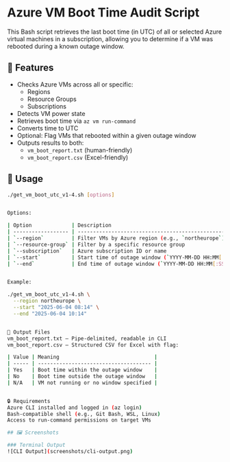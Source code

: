 # Azure VM Boot Time Audit Script

This Bash script retrieves the last boot time (in UTC) of all or selected Azure virtual machines in a subscription, allowing you to determine if a VM was rebooted during a known outage window.

## 🔧 Features

- Checks Azure VMs across all or specific:
  - Regions
  - Resource Groups
  - Subscriptions
- Detects VM power state
- Retrieves boot time via `az vm run-command`
- Converts time to UTC
- Optional: Flag VMs that rebooted within a given outage window
- Outputs results to both:
  - `vm_boot_report.txt` (human-friendly)
  - `vm_boot_report.csv` (Excel-friendly)

## 🚀 Usage

```bash
./get_vm_boot_utc_v1-4.sh [options]


Options:

| Option             | Description                                           |
| ------------------ | ----------------------------------------------------- |
| `--region`         | Filter VMs by Azure region (e.g., `northeurope`)      |
| `--resource-group` | Filter by a specific resource group                   |
| `--subscription`   | Azure subscription ID or name                         |
| `--start`          | Start time of outage window (`YYYY-MM-DD HH:MM[:SS]`) |
| `--end`            | End time of outage window (`YYYY-MM-DD HH:MM[:SS]`)   |


Example:

./get_vm_boot_utc_v1-4.sh \
  --region northeurope \
  --start "2025-06-04 08:14" \
  --end "2025-06-04 10:14"


📁 Output Files
vm_boot_report.txt – Pipe-delimited, readable in CLI
vm_boot_report.csv – Structured CSV for Excel with flag:

| Value | Meaning                               |
| ----- | ------------------------------------- |
| Yes   | Boot time within the outage window    |
| No    | Boot time outside the outage window   |
| N/A   | VM not running or no window specified |


🔒 Requirements
Azure CLI installed and logged in (az login)
Bash-compatible shell (e.g., Git Bash, WSL, Linux)
Access to run-command permissions on target VMs

## 🖼️ Screenshots

### Terminal Output
![CLI Output](screenshots/cli-output.png)